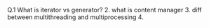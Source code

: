 Q.1 What is iterator vs generator?
2. what is content manager
3. diff between multithreading and multiprocessing
4. 